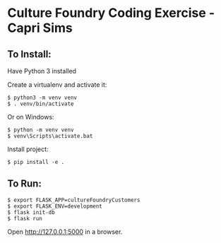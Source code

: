 # Culture Foundry Coding Exercise - Capri Sims

## To Install:
Have Python 3 installed

Create a virtualenv and activate it:
```
$ python3 -m venv venv
$ . venv/bin/activate
```
Or on Windows:
```
$ python -m venv venv
$ venv\Scripts\activate.bat
```
Install project:
```
$ pip install -e .
```
## To Run:
```
$ export FLASK_APP=cultureFoundryCustomers
$ export FLASK_ENV=development
$ flask init-db
$ flask run
```
Open http://127.0.0.1:5000 in a browser.